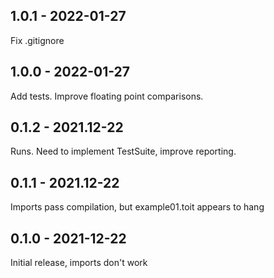## 1.0.1 - 2022-01-27
Fix .gitignore

## 1.0.0 - 2022-01-27
Add tests. Improve floating point comparisons.

## 0.1.2 - 2021.12-22
Runs.  Need to implement TestSuite, improve reporting.

## 0.1.1 - 2021.12-22
Imports pass compilation, but example01.toit appears to hang

## 0.1.0 - 2021-12-22
Initial release, imports don't work

